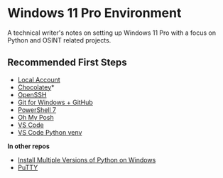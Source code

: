 # Windows 11 Pro Environment

A technical writer's notes on setting up Windows 11 Pro with a focus on Python and OSINT related projects.


## Recommended First Steps

* [Local Account](local-account.md)
* [Chocolatey](chocolatey.md)* 
* [OpenSSH](openSSH.md)
* [Git for Windows + GitHub](git-github.md)
* [PowerShell 7](powershell.md)
* [Oh My Posh](oh-my-posh.md)
* [VS Code](vs-code.md)
* [VS Code Python venv](vs-code_venv.md)

**In other repos**

* [Install Multiple Versions of Python on Windows](https://github.com/wcDogg/python/blob/main/install-python-windows.md)
* [PuTTY](https://github.com/wcDogg/wireguard-pihole-aws/blob/main/06-putty.md)


